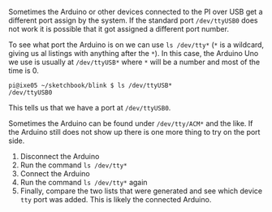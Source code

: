 Sometimes the Arduino or other devices connected to the PI over USB get a different port assign by the system. If the standard port `/dev/ttyUSB0` does not work it is possible that it got assigned a different port number. 

To see what port the Arduino is on we can use `ls /dev/tty*` (`*` is a wildcard, giving us al listings with anything after the `*`). In this case, the Arduino Uno we use is usually at `/dev/ttyUSB*` where `*` will be a number and most of the time is 0.

```shell
pi@ixe05 ~/sketchbook/blink $ ls /dev/ttyUSB*
/dev/ttyUSB0
```

This tells us that we have a port at `/dev/ttyUSB0`.

Sometimes the Arduino can be found under `/dev/tty/ACM*` and the like. 
If the Arduino still does not show up there is one more thing to try on the port side.

1. Disconnect the Arduino 
1. Run the command `ls /dev/tty*`
1. Connect the Arduino
1. Run the command `ls /dev/tty*` again
1. Finally, compare the two lists that were generated and see which device `tty` port was added. This is likely the connected Arduino. 